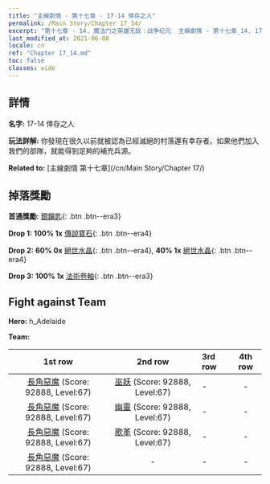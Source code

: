```yaml
---
title: "主線劇情 - 第十七章 - 17-14 倖存之人"
permalink: /Main Story/Chapter 17_14/
excerpt: "第十七章 - 14. 魔法门之英雄无敌：战争纪元  主線劇情 - 第十七章_14. 17-14 倖存之人"
last_modified_at: 2021-06-08
locale: cn
ref: "Chapter 17_14.md"
toc: false
classes: wide
---
```


## 詳情

 **名字:** 17-14 倖存之人

 **玩法詳解:** 你發現在很久以前就被認為已經滅絕的村落還有幸存者。如果他們加入我們的部隊，就能得到足夠的補充兵源。

 **Related to:** [主線劇情 第十七章](/cn/Main Story/Chapter 17/)

## 掉落獎勵

 **首通獎勵:** [銀鑰匙](/cn/Items/con_693/){: .btn .btn--era3}

 **Drop 1:** **100% 1x** [傳說寶石](/cn/Items/mat_58/){: .btn .btn--era4}

 **Drop 2:** **60% 0x** [絕世水晶](/cn/Items/mat_52/){: .btn .btn--era4}, **40% 1x** [絕世水晶](/cn/Items/mat_52/){: .btn .btn--era4}

 **Drop 3:** **100% 1x** [法術卷軸](/cn/Items/con_694/){: .btn .btn--era3}


## Fight against Team
 **Hero:** h_Adelaide

 **Team:**


  | 1st row | 2nd row | 3rd row | 4th row |
  |:----:|:----:|:----|:----:|
  | [長角惡魔](/cn/units/Demon/) (Score: 92888, Level:67)  | [巫妖](/cn/units/Lich/) (Score: 92888, Level:67)  | - | - |
  | [長角惡魔](/cn/units/Demon/) (Score: 92888, Level:67)  | [幽靈](/cn/units/Wight/) (Score: 92888, Level:67)  | - | - |
  | [長角惡魔](/cn/units/Demon/) (Score: 92888, Level:67)  | [歌革](/cn/units/Gog/) (Score: 92888, Level:67)  | - | - |
  | [長角惡魔](/cn/units/Demon/) (Score: 92888, Level:67)  | - | - | - |


